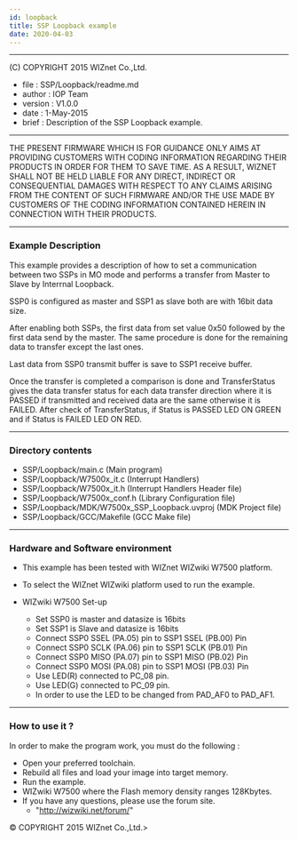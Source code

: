 ```yaml
---
id: loopback
title: SSP Loopback example
date: 2020-04-03
---
```


******************************************************************************
(C) COPYRIGHT 2015 WIZnet Co.,Ltd.

  * file    : SSP/Loopback/readme.md
  * author  : IOP Team
  * version : V1.0.0
  * date    : 1-May-2015
  * brief   : Description of the SSP Loopback example.
******************************************************************************
THE PRESENT FIRMWARE WHICH IS FOR GUIDANCE ONLY AIMS AT PROVIDING CUSTOMERS WITH CODING INFORMATION REGARDING THEIR PRODUCTS IN ORDER FOR THEM TO SAVE TIME. AS A RESULT, WIZNET SHALL NOT BE HELD LIABLE FOR ANY DIRECT, INDIRECT OR CONSEQUENTIAL DAMAGES WITH RESPECT TO ANY CLAIMS ARISING FROM THE CONTENT OF SUCH FIRMWARE AND/OR THE USE MADE BY CUSTOMERS OF THE CODING INFORMATION CONTAINED HEREIN IN CONNECTION WITH THEIR PRODUCTS.
******************************************************************************

### Example Description

This example provides a description of how to set a communication between two SSPs in MO mode and performs a transfer from Master to Slave by Interrnal Loopback.

SSP0 is configured as master and SSP1 as slave both are with 16bit data size.

After enabling both SSPs, the first data from set value 0x50 followed by the first data send by the master. The same procedure is done for the remaining data to transfer except the last ones.

Last data from SSP0 transmit buffer is save to SSP1 receive buffer.

Once the transfer is completed a comparison is done and TransferStatus gives the data transfer status for each data transfer direction where it is PASSED if transmitted and received data are the same otherwise it is FAILED.
After check of TransferStatus, if Status is PASSED LED ON GREEN and if Status is FAILED LED ON RED.

______________________________________________________________________________

### Directory contents

  - SSP/Loopback/main.c                                   (Main program)
  - SSP/Loopback/W7500x_it.c                              (Interrupt Handlers)
  - SSP/Loopback/W7500x_it.h                              (Interrupt Handlers Header file)
  - SSP/Loopback/W7500x_conf.h                            (Library Configuration file)
  - SSP/Loopback/MDK/W7500x_SSP_Loopback.uvproj           (MDK Project file)
  - SSP/Loopback/GCC/Makefile                             (GCC Make file)
______________________________________________________________________________

### Hardware and Software environment

  - This example has been tested with WIZnet WIZwiki W7500 platform.
  - To select the WIZnet WIZwiki platform used to run the example.

  - WIZwiki W7500 Set-up
    - Set SSP0 is master and datasize is 16bits
    - Set SSP1 is Slave and datasize is 16bits
    - Connect SSP0 SSEL (PA.05) pin to SSP1 SSEL (PB.00) Pin
    - Connect SSP0 SCLK (PA.06) pin to SSP1 SCLK (PB.01) Pin
    - Connect SSP0 MISO (PA.07) pin to SSP1 MISO (PB.02) Pin
    - Connect SSP0 MOSI (PA.08) pin to SSP1 MOSI (PB.03) Pin
    - Use LED(R) connected to PC_08 pin.
    - Use LED(G) connected to PC_09 pin.
    - In order to use the LED to be changed from PAD_AF0 to PAD_AF1.
______________________________________________________________________________

### How to use it ?

In order to make the program work, you must do the following :

 - Open your preferred toolchain.
 - Rebuild all files and load your image into target memory.
 - Run the example.
 - WIZwiki W7500 where the Flash memory density ranges 128Kbytes.
 - If you have any questions, please use the forum site.
   - "http://wizwiki.net/forum/"

&copy; COPYRIGHT 2015 WIZnet Co.,Ltd.>
